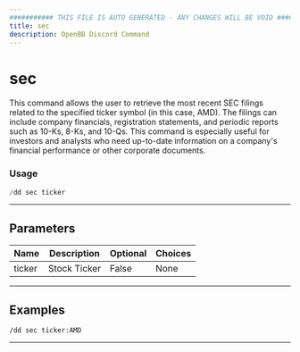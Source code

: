 ```yaml
---
########### THIS FILE IS AUTO GENERATED - ANY CHANGES WILL BE VOID ###########
title: sec
description: OpenBB Discord Command
---
```


# sec

This command allows the user to retrieve the most recent SEC filings related to the specified ticker symbol (in this case, AMD). The filings can include company financials, registration statements, and periodic reports such as 10-Ks, 8-Ks, and 10-Qs. This command is especially useful for investors and analysts who need up-to-date information on a company's financial performance or other corporate documents.

### Usage

```python wordwrap
/dd sec ticker
```

---

## Parameters

| Name | Description | Optional | Choices |
| ---- | ----------- | -------- | ------- |
| ticker | Stock Ticker | False | None |


---

## Examples

```
/dd sec ticker:AMD
```
---
